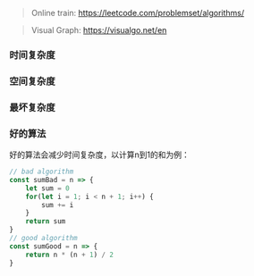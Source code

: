 > Online train: https://leetcode.com/problemset/algorithms/

> Visual Graph: https://visualgo.net/en

### 时间复杂度

### 空间复杂度

### 最坏复杂度

### 好的算法
好的算法会减少时间复杂度，以计算n到1的和为例：
```js
// bad algorithm
const sumBad = n => {
    let sum = 0
    for(let i = 1; i < n + 1; i++) {
        sum += i
    }
    return sum
}
// good algorithm
const sumGood = n => {
    return n * (n + 1) / 2
}
```